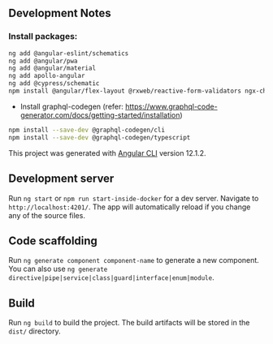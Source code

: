 ## Development Notes

### Install packages:

```bash
ng add @angular-eslint/schematics
ng add @angular/pwa
ng add @angular/material
ng add apollo-angular
ng add @cypress/schematic
npm install @angular/flex-layout @rxweb/reactive-form-validators ngx-chips ngx-quill @types/quill quill ngx-timeago angularx-social-login
```

* Install graphql-codegen (refer: https://www.graphql-code-generator.com/docs/getting-started/installation)
```bash
npm install --save-dev @graphql-codegen/cli
npm install --save-dev @graphql-codegen/typescript
```

This project was generated with [Angular CLI](https://github.com/angular/angular-cli) version 12.1.2.

## Development server

Run `ng start` or `npm run start-inside-docker` for a dev server. Navigate to `http://localhost:4201/`. The app will automatically reload if you change any of the source files.

## Code scaffolding

Run `ng generate component component-name` to generate a new component. You can also use `ng generate directive|pipe|service|class|guard|interface|enum|module`.

## Build

Run `ng build` to build the project. The build artifacts will be stored in the `dist/` directory.

